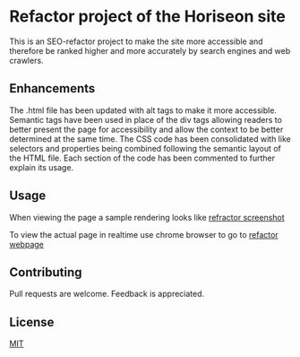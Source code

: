 # Refactor project of the Horiseon site

This is an SEO-refactor project to make the site more accessible and therefore be ranked higher and more accurately by search engines and web crawlers. 

## Enhancements 

The .html file has been updated with alt tags to make it more accessible. Semantic tags have been used in place of the div tags allowing readers to better present the page for accessibility and allow the context to be better determined at the same time. The CSS code has been consolidated with like selectors and properties being combined following the semantic layout of the HTML file. Each section of the code has been commented to further explain its usage.

## Usage

When viewing the page a sample rendering looks like [refractor screenshot](./assets/images/refactor.png)

To view the actual page in realtime use chrome browser to go to [refactor webpage](https://wpb911.github.io/refactor/)

## Contributing 
Pull requests are welcome.  Feedback is appreciated.

## License
[MIT](License.txt)
